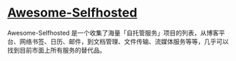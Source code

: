 # [Awesome-Selfhosted](https://github.com/awesome-selfhosted/awesome-selfhosted)

Awesome-Selfhosted 是一个收集了海量「自托管服务」项目的列表，从博客平台、网络书签、日历、邮件，到文档管理、文件传输、流媒体服务等等，几乎可以找到目前市面上所有服务的替代品。
